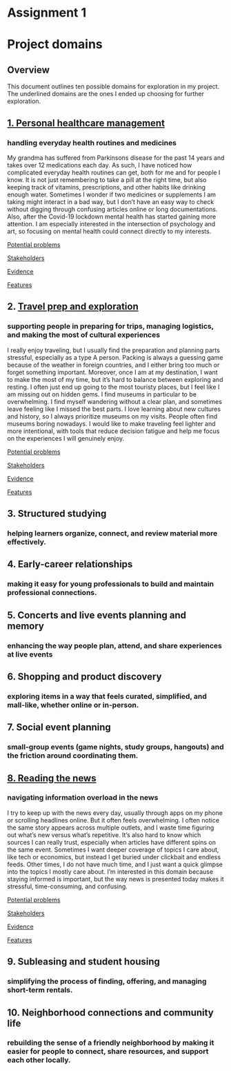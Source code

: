 # Assignment 1
# Project domains

## Overview
This document outlines ten possible domains for exploration in my project. The underlined domains are the ones I ended up choosing for further exploration.

## <u>1. Personal healthcare management</u>
### handling everyday health routines and medicines
My grandma has suffered from Parkinsons disease for the past 14 years and takes over 12 medications each day. As such, I have noticed how complicated everyday health routines can get, both for me and for people I know. It is not just remembering to take a pill at the right time, but also keeping track of vitamins, prescriptions, and other habits like drinking enough water. Sometimes I wonder if two medicines or supplements I am taking might interact in a bad way, but I don’t have an easy way to check without digging through confusing articles online or long documentations. Also, after the Covid-19 lockdown mental health has started gaining more attention. I am especially interested in the intersection of psychology and art, so focusing on mental health could connect directly to my interests.

[Potential problems](problems.md#Personal-healthcare-management)

[Stakeholders](stakeholders.md#Mental-health-routines)

[Evidence](evidence.md#Mental-health-routines)

[Features](features.md#Mental-health-routines)




## 2. <u>Travel prep and exploration</u>
### supporting people in preparing for trips, managing logistics, and making the most of cultural experiences
I really enjoy traveling, but I usually find the preparation and planning parts stressful, especially as a type A person. Packing is always a guessing game because of the weather in foreign countries, and I either bring too much or forget something important. Moreover, once I am at my destination, I want to make the most of my time, but it’s hard to balance between exploring and resting. I often just end up going to the most touristy places, but I feel like I am missing out on hidden gems. I find museums in particular to be overwhelming. I find myself wandering without a clear plan, and sometimes leave feeling like I missed the best parts.  I love learning about new cultures and history, so I always prioritize museums on my visits. People often find museums boring nowadays. I would like to make traveling feel lighter and more intentional, with tools that reduce decision fatigue and help me focus on the experiences I will genuinely enjoy.

[Potential problems](problems.md#Travel-prep-and-exploration)

[Stakeholders](stakeholders.md#Museum-overwhelm)

[Evidence](evidence.md#Museum-overwhelm)

[Features](features.md#Museum-overwhelm)

## 3. Structured studying
### helping learners organize, connect, and review material more effectively.

## 4. Early-career relationships
### making it easy for young professionals to build and maintain professional connections.

## 5. Concerts and live events planning and memory
### enhancing the way people plan, attend, and share experiences at live events

## 6. Shopping and product discovery
### exploring items in a way that feels curated, simplified, and mall-like, whether online or in-person.

## 7. Social event planning
### small-group events (game nights, study groups, hangouts) and the friction around coordinating them.

## <u>8. Reading the news</u>
### navigating information overload in the news
I try to keep up with the news every day, usually through apps on my phone or scrolling headlines online. But it often feels overwhelming. I often notice the same story appears across multiple outlets, and I waste time figuring out what’s new versus what’s repetitive. It’s also hard to know which sources I can really trust, especially when articles have different spins on the same event. Sometimes I want deeper coverage of topics I care about, like tech or economics, but instead I get buried under clickbait and endless feeds. Other times, I do not have much time, and I just want a quick glimpse into the topics I mostly care about. I’m interested in this domain because staying informed is important, but the way news is presented today makes it stressful, time-consuming, and confusing.

[Potential problems](problems.md#Reading-the-news)

[Stakeholders](stakeholders.md#Information-overload)

[Evidence](evidence.md#Information-overload)

[Features](features.md#Information-overload)

## 9. Subleasing and student housing
### simplifying the process of finding, offering, and managing short-term rentals.

## 10. Neighborhood connections and community life
### rebuilding the sense of a friendly neighborhood by making it easier for people to connect, share resources, and support each other locally.
